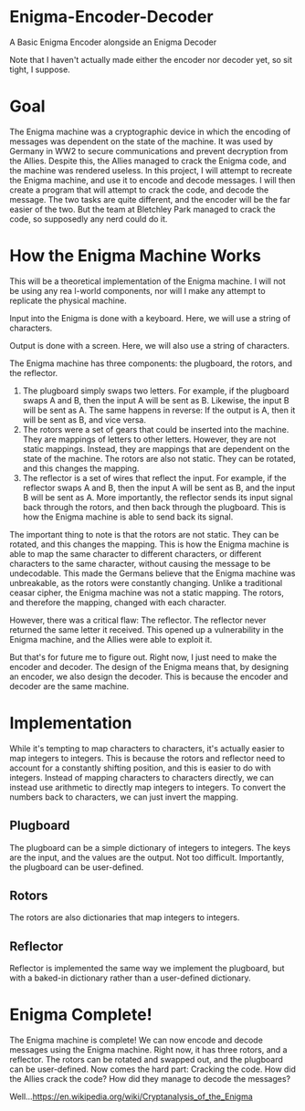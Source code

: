 # Enigma-Encoder-Decoder
A Basic Enigma Encoder alongside an Enigma Decoder

Note that I haven't actually made either the encoder nor decoder yet, so sit tight, I suppose.

# Goal
The Enigma machine was a cryptographic device in which the encoding of messages was dependent on the state of the machine.
It was used by Germany in WW2 to secure communications and prevent decryption from the Allies. Despite this, the Allies
managed to crack the Enigma code, and the machine was rendered useless.
In this project, I will attempt to recreate the Enigma machine, and use it to encode and decode messages.
I will then create a program that will attempt to crack the code, and decode the message.
The two tasks are quite different, and the encoder will be the far easier of the two.
But the team at Bletchley Park managed to crack the code, so supposedly any nerd could do it.

# How the Enigma Machine Works
This will be a theoretical implementation of the Enigma machine. I will not be using any rea l-world components, nor will
I make any attempt to replicate the physical machine.

Input into the Enigma is done with a keyboard. Here, we will use a string of characters.

Output is done with a screen. Here, we will also use a string of characters.

The Enigma machine has three components: the plugboard, the rotors, and the reflector.
1. The plugboard simply swaps two letters. For example, if the plugboard swaps A and B, then the input A will be sent as B. Likewise, the input B will be sent as A. The same happens in reverse: If the output is A, then it will be sent as B, and vice versa.
2. The rotors were a set of gears that could be inserted into the machine. They are mappings of letters to other letters. However, they are not static mappings. Instead, they are mappings that are dependent on the state of the machine. The rotors are also not static. They can be rotated, and this changes the mapping.
3. The reflector is a set of wires that reflect the input. For example, if the reflector swaps A and B, then the input A will be sent as B, and the input B will be sent as A. More importantly, the reflector sends its input signal back through the rotors, and then back through the plugboard. This is how the Enigma machine is able to send back its signal.

The important thing to note is that the rotors are not static. They can be rotated, and this changes the mapping. This is how the Enigma machine is able to map the same character to different characters, or different characters to the same character, without causing the message to be undecodable.
This made the Germans believe that the Enigma machine was unbreakable, as the rotors were constantly changing. Unlike a
traditional ceasar cipher, the Enigma machine was not a static mapping. The rotors, and therefore the mapping, changed with each character.

However, there was a critical flaw: The reflector. The reflector never returned the same letter it received. This opened up a vulnerability in the Enigma machine, and the Allies were able to exploit it.

But that's for future me to figure out. Right now, I just need to make the encoder and decoder.
The design of the Enigma means that, by designing an encoder, we also design the decoder. This is because the encoder and decoder are the same machine.

# Implementation
While it's tempting to map characters to characters, it's actually easier to map integers to integers.
This is because the rotors and reflector need to account for a constantly shifting position, and this is easier to do with integers.
Instead of mapping characters to characters directly, we can instead use arithmetic to directly map integers to integers.
To convert the numbers back to characters, we can just invert the mapping.

## Plugboard
The plugboard can be a simple dictionary of integers to integers. The keys are the input, and the values are the output. Not too difficult.
Importantly, the plugboard can be user-defined.

## Rotors
The rotors are also dictionaries that map integers to integers.

## Reflector
Reflector is implemented the same way we implement the plugboard, but with a baked-in dictionary rather than a user-defined dictionary.

# Enigma Complete!
The Enigma machine is complete! We can now encode and decode messages using the Enigma machine.
Right now, it has three rotors, and a reflector. The rotors can be rotated and swapped out, and the plugboard can be user-defined.
Now comes the hard part: Cracking the code.
How did the Allies crack the code? How did they manage to decode the messages?

Well...https://en.wikipedia.org/wiki/Cryptanalysis_of_the_Enigma